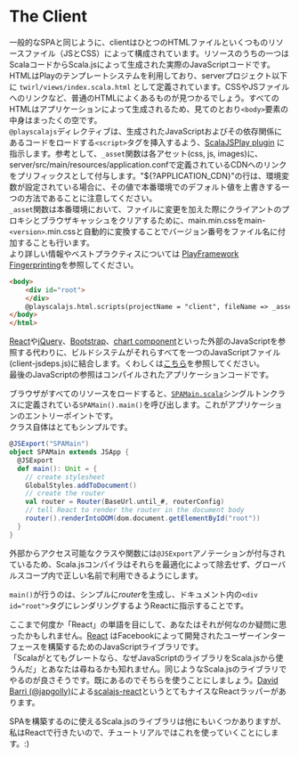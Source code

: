 # The Client

一般的なSPAと同じように、clientはひとつのHTMLファイルといくつものリソースファイル（JSとCSS）によって構成されています。リソースのうちの一つはScalaコードからScala.jsによって生成された実際のJavaScriptコードです。  
HTMLはPlayのテンプレートシステムを利用しており、serverプロジェクト以下に `twirl/views/index.scala.html` として定義されています。CSSやJSファイルへのリンクなど、普通のHTMLによくあるものが見つかるでしょう。すべてのHTMLはアプリケーションによって生成されるため、見てのとおり`<body>`要素の中身はまったくの空です。  
`@playscalajs`ディレクティブは、生成されたJavaScriptおよびその依存関係にあるコードをロードする`<script>`タグを挿入するよう、[ScalaJSPlay plugin](https://github.com/vmunier/sbt-play-scalajs) に指示します。参考として、`_asset`関数は各アセット(css, js, images)に、server/src/main/resources/application.confで定義されているCDNへのリンクをプリフィックスとして付与します。"${?APPLICATION_CDN}"の行は、環境変数が設定されている場合に、その値で本番環境でのデフォルト値を上書きする一つの方法であることに注意してください。  
`_asset`関数は本番環境において、ファイルに変更を加えた際にクライアントのプロキシとブラウザキャッシュをクリアするために、main.min.cssをmain-`<version>`.min.cssと自動的に変換することでバージョン番号をファイル名に付加することも行います。  
より詳しい情報やベストプラクティスについては [PlayFramework Fingerprinting](https://www.playframework.com/documentation/latest/Assets#Reverse-routing-and-fingerprinting-for-public-assets)を参照してください。
  
```html
<body>
    <div id="root">
    </div>
    @playscalajs.html.scripts(projectName = "client", fileName => _asset(fileName).toString)
</body>
</html>
```
[React](http://facebook.github.io/react/)や[jQuery](http://jquery.com/)、[Bootstrap](http://getbootstrap.com/)、[chart component](http://www.chartjs.org/)といった外部のJavaScriptを参照する代わりに、ビルドシステムがそれらすべてを一つのJavaScriptファイル(client-jsdeps.js)に結合します。くわしくは[こちら](using-resources-from-webjars.md#webjar-javascript)を参照してください。  
最後のJavaScriptの参照はコンパイルされたアプリケーションコードです。  
  
ブラウザがすべてのリソースをロードすると、[`SPAMain.scala`](https://github.com/ochrons/scalajs-spa-tutorial/tree/master/client/src/main/scala/spatutorial/client/SPAMain.scala)シングルトンクラスに定義されている`SPAMain().main()`を呼び出します。これがアプリケーションのエントリーポイントです。  
クラス自体はとてもシンプルです。
  
```scala
@JSExport("SPAMain")
object SPAMain extends JSApp {
  @JSExport
  def main(): Unit = {
    // create stylesheet
    GlobalStyles.addToDocument()
    // create the router
    val router = Router(BaseUrl.until_#, routerConfig)
    // tell React to render the router in the document body
    router().renderIntoDOM(dom.document.getElementById("root"))
  }
}
```
  
外部からアクセス可能なクラスや関数には`@JSExport`アノテーションが付与されているため、Scala.jsコンパイラはそれらを最適化によって除去せず、グローバルスコープ内で正しい名前で利用できるようにします。  
  
`main()`が行うのは、シンプルに*router*を生成し、ドキュメント内の`<div id="root">`タグにレンダリングするようReactに指示することです。  
  
ここまで何度か「React」の単語を目にして、あなたはそれが何なのか疑問に思ったかもしれません。[React](http://facebook.github.io/react/) はFacebookによって開発されたユーザーインターフェースを構築するためのJavaScriptライブラリです。  
「Scalaがとてもグレートなら、なぜJavaScriptのライブラリをScala.jsから使うんだ」とあなたは尋ねるかも知れません。同じようなScala.jsのライブラリでやるのが良さそうです。既にあるのでそちらを使うことにしましょう。[David Barri (@japgolly)](https://github.com/japgolly)による[scalajs-react](https://github.com/japgolly/scalajs-react)というとてもナイスなReactラッパーがあります。  
  
SPAを構築するのに使えるScala.jsのライブラリは他にもいくつかありますが、私はReactで行きたいので、チュートリアルではこれを使っていくことにします。:)